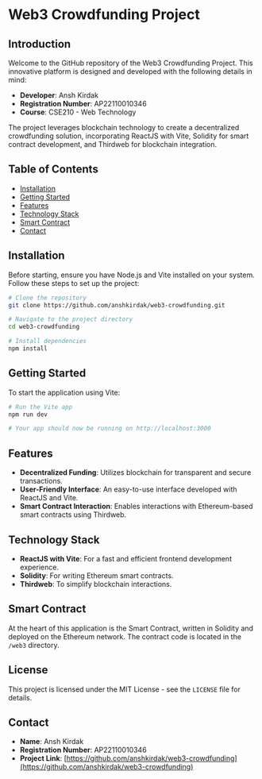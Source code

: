 # Web3 Crowdfunding Project

## Introduction

Welcome to the GitHub repository of the Web3 Crowdfunding Project. This innovative platform is designed and developed with the following details in mind:

- **Developer**: Ansh Kirdak
- **Registration Number**: AP22110010346
- **Course**: CSE210 - Web Technology

The project leverages blockchain technology to create a decentralized crowdfunding solution, incorporating ReactJS with Vite, Solidity for smart contract development, and Thirdweb for blockchain integration.

## Table of Contents

- [Installation](#installation)
- [Getting Started](#getting-started)
- [Features](#features)
- [Technology Stack](#technology-stack)
- [Smart Contract](#smart-contract)
- [Contact](#contact)

## Installation

Before starting, ensure you have Node.js and Vite installed on your system. Follow these steps to set up the project:

```bash
# Clone the repository
git clone https://github.com/anshkirdak/web3-crowdfunding.git

# Navigate to the project directory
cd web3-crowdfunding

# Install dependencies
npm install
```

## Getting Started

To start the application using Vite:

```bash
# Run the Vite app
npm run dev

# Your app should now be running on http://localhost:3000
```

## Features

- **Decentralized Funding**: Utilizes blockchain for transparent and secure transactions.
- **User-Friendly Interface**: An easy-to-use interface developed with ReactJS and Vite.
- **Smart Contract Interaction**: Enables interactions with Ethereum-based smart contracts using Thirdweb.

## Technology Stack

- **ReactJS with Vite**: For a fast and efficient frontend development experience.
- **Solidity**: For writing Ethereum smart contracts.
- **Thirdweb**: To simplify blockchain interactions.

## Smart Contract

At the heart of this application is the Smart Contract, written in Solidity and deployed on the Ethereum network. The contract code is located in the `/web3` directory.

## License

This project is licensed under the MIT License - see the `LICENSE` file for details.

## Contact

- **Name**: Ansh Kirdak
- **Registration Number**: AP22110010346
- **Project Link**: [https://github.com/anshkirdak/web3-crowdfunding](https://github.com/anshkirdak/web3-crowdfunding)
